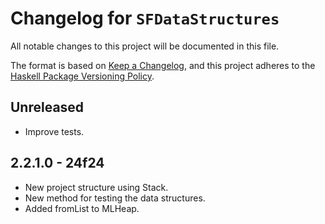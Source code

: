 # Changelog for `SFDataStructures`

All notable changes to this project will be documented in this file.

The format is based on [Keep a Changelog](https://keepachangelog.com/en/1.0.0/),
and this project adheres to the
[Haskell Package Versioning Policy](https://pvp.haskell.org/).

## Unreleased
 - Improve tests.

## 2.2.1.0 - 24f24
 - New project structure using Stack.
 - New method for testing the data structures.
 - Added fromList to MLHeap.
